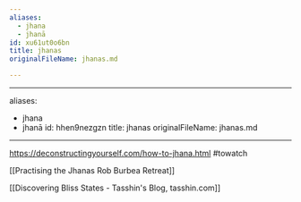 ```yaml
---
aliases:
  - jhana
  - jhanā
id: xu61ut0o6bn
title: jhanas
originalFileName: jhanas.md

---
```


---
aliases:
  - jhana
  - jhanā
id: hhen9nezgzn
title: jhanas
originalFileName: jhanas.md

---

https://deconstructingyourself.com/how-to-jhana.html #towatch

[[Practising the Jhanas Rob Burbea Retreat]]

[[Discovering Bliss States - Tasshin's Blog, tasshin.com]]
